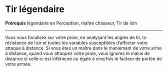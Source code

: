 # Tir légendaire

<p><strong>Prérequis</strong> légendaire en Perception, maître chasseur, Tir de loin</p>
<hr>
<p>Vous vous focalisez sur votre proie, en analysant les angles de tir, la résistance de l’air et toutes les variables susceptibles d’affecter votre attaque à distance. Si vous êtes un maître dans le maniement de votre arme à distance, quand vous attaquez votre proie, vous ignorez le malus de distance si celle‑ci est inférieure ou égale à cinq fois le facteur de portée de votre armée.</p>